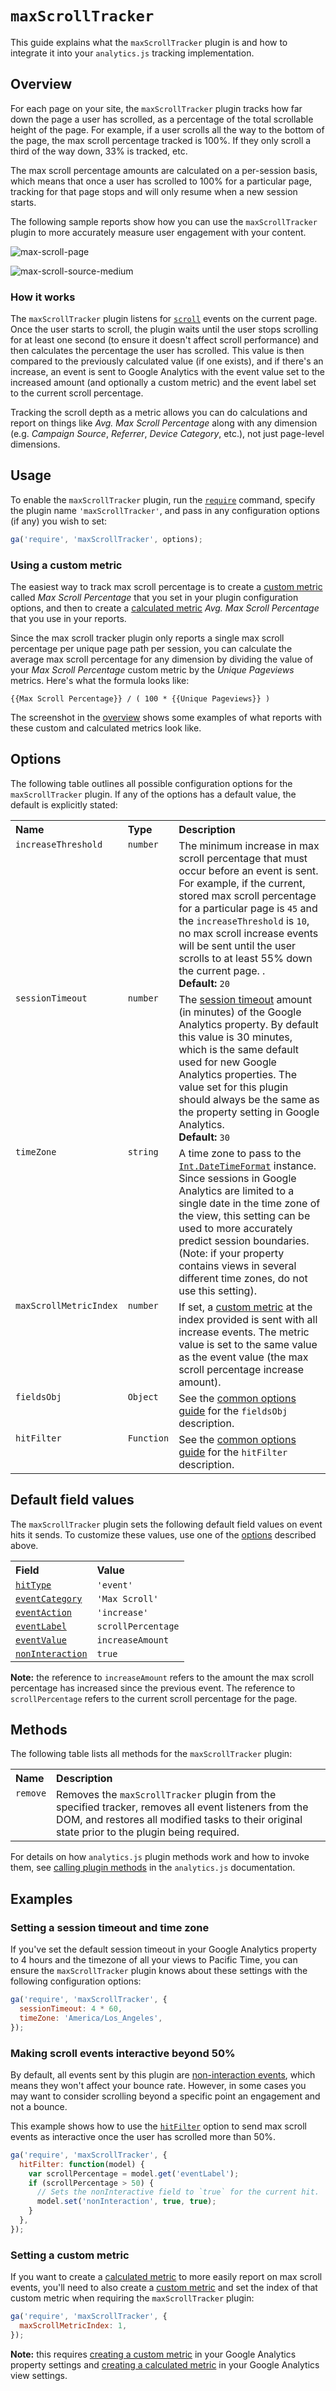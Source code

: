 # `maxScrollTracker`

This guide explains what the `maxScrollTracker` plugin is and how to integrate it into your `analytics.js` tracking implementation.

## Overview

For each page on your site, the `maxScrollTracker` plugin tracks how far down the page a user has scrolled, as a percentage of the total scrollable height of the page. For example, if a user scrolls all the way to the bottom of the page, the max scroll percentage tracked is 100%. If they only scroll a third of the way down, 33% is tracked, etc.

The max scroll percentage amounts are calculated on a per-session basis, which means that once a user has scrolled to 100% for a particular page, tracking for that page stops and will only resume when a new session starts.

The following sample reports show how you can use the `maxScrollTracker` plugin to more accurately measure user engagement with your content.

![max-scroll-page](https://cloud.githubusercontent.com/assets/326742/22574480/e630a590-e963-11e6-9c3d-a201d44aa177.png)

![max-scroll-source-medium](https://cloud.githubusercontent.com/assets/326742/22574481/e634ef24-e963-11e6-8017-5f6df1d6c55c.png)

### How it works

The `maxScrollTracker` plugin listens for [`scroll`](https://developer.mozilla.org/en-US/docs/Web/Events/scroll) events on the current page. Once the user starts to scroll, the plugin waits until the user stops scrolling for at least one second (to ensure it doesn't affect scroll performance) and then calculates the percentage the user has scrolled. This value is then compared to the previously calculated value (if one exists), and if there's an increase, an event is sent to Google Analytics with the event value set to the increased amount (and optionally a custom metric) and the event label set to the current scroll percentage.

Tracking the scroll depth as a metric allows you can do calculations and report on things like *Avg. Max Scroll Percentage* along with any dimension (e.g. *Campaign Source*, *Referrer*, *Device Category*, etc.), not just page-level dimensions.

## Usage

To enable the `maxScrollTracker` plugin, run the [`require`](https://developers.google.com/analytics/devguides/collection/analyticsjs/using-plugins) command, specify the plugin name `'maxScrollTracker'`, and pass in any configuration options (if any) you wish to set:

```js
ga('require', 'maxScrollTracker', options);
```

### Using a custom metric

The easiest way to track max scroll percentage is to create a [custom metric](https://support.google.com/analytics/answer/2709828) called *Max Scroll Percentage* that you set in your plugin configuration options, and then to create a [calculated metric](https://support.google.com/analytics/answer/6121409) *Avg. Max Scroll Percentage* that you use in your reports.

Since the max scroll tracker plugin only reports a single max scroll percentage per unique page path per session, you can calculate the average max scroll percentage for any dimension by dividing the value of your *Max Scroll Percentage* custom metric by the *Unique Pageviews* metrics. Here's what the formula looks like:

```
{{Max Scroll Percentage}} / ( 100 * {{Unique Pageviews}} )
```

The screenshot in the [overview](#overview) shows some examples of what reports with these custom and calculated metrics look like.

## Options

The following table outlines all possible configuration options for the `maxScrollTracker` plugin. If any of the options has a default value, the default is explicitly stated:

<table>
  <tr valign="top">
    <th align="left">Name</th>
    <th align="left">Type</th>
    <th align="left">Description</th>
  </tr>
  <tr valign="top">
    <td><code>increaseThreshold</code></td>
    <td><code>number</code></td>
    <td>
      The minimum increase in max scroll percentage that must occur before an event is sent. For example, if the current, stored max scroll percentage for a particular page is <code>45</code> and the <code>increaseThreshold</code> is <code>10</code>, no max scroll increase events will be sent until the user scrolls to at least 55% down the current page.
      .<br>
      <strong>Default:</strong> <code>20</code>
  </td>
  <tr valign="top">
    <td><code>sessionTimeout</code></td>
    <td><code>number</code></td>
    <td>
      The <a href="https://support.google.com/analytics/answer/2795871">session timeout</a> amount (in minutes) of the Google Analytics property. By default this value is 30 minutes, which is the same default used for new Google Analytics properties. The value set for this plugin should always be the same as the property setting in Google Analytics.<br>
      <strong>Default:</strong> <code>30</code>
    </td>
  </tr>
  <tr valign="top">
    <td><code>timeZone</code></td>
    <td><code>string</code></td>
    <td>
      A time zone to pass to the <a href="https://developer.mozilla.org/en-US/docs/Web/JavaScript/Reference/Global_Objects/DateTimeFormat"><code>Int.DateTimeFormat</code></a> instance. Since sessions in Google Analytics are limited to a single date in the time zone of the view, this setting can be used to more accurately predict session boundaries. (Note: if your property contains views in several different time zones, do not use this setting).
    </td>
  </tr>
  <tr valign="top">
    <td><code>maxScrollMetricIndex</code></td>
    <td><code>number</code></td>
    <td>If set, a <a href="https://support.google.com/analytics/answer/2709828">custom metric</a> at the index provided is sent with all increase events. The metric value is set to the same value as the event value (the max scroll percentage increase amount).</td>
  </tr>
  <tr valign="top">
    <td><code>fieldsObj</code></td>
    <td><code>Object</code></td>
    <td>See the <a href="/docs/common-options.md#fieldsobj">common options guide</a> for the <code>fieldsObj</code> description.</td>
  </tr>
  <tr valign="top">
    <td><code>hitFilter</code></td>
    <td><code>Function</code></td>
    <td>See the <a href="/docs/common-options.md#hitfilter">common options guide</a> for the <code>hitFilter</code> description.</td>
  </tr>
</table>

## Default field values

The `maxScrollTracker` plugin sets the following default field values on event hits it sends. To customize these values, use one of the [options](#options) described above.

<table>
  <tr valign="top">
    <th align="left">Field</th>
    <th align="left">Value</th>
  </tr>
  <tr valign="top">
    <td><a href="https://developers.google.com/analytics/devguides/collection/analyticsjs/field-reference#hitType"><code>hitType</code></a></td>
    <td><code>'event'</code></td>
  </tr>
  <tr valign="top">
    <td><a href="https://developers.google.com/analytics/devguides/collection/analyticsjs/field-reference#eventCategory"><code>eventCategory</code></a></td>
    <td><code>'Max Scroll'</code></td>
  </tr>
  <tr valign="top">
    <td><a href="https://developers.google.com/analytics/devguides/collection/analyticsjs/field-reference#eventAction"><code>eventAction</code></a></td>
    <td><code>'increase'</code></td>
  </tr>
  <tr valign="top">
    <td><a href="https://developers.google.com/analytics/devguides/collection/analyticsjs/field-reference#eventLabel"><code>eventLabel</code></a></td>
    <td><code>scrollPercentage</code></td>
  </tr>
  <tr valign="top">
    <td><a href="https://developers.google.com/analytics/devguides/collection/analyticsjs/field-reference#eventValue"><code>eventValue</code></a></td>
    <td><code>increaseAmount</code></td>
  </tr>
  <tr valign="top">
    <td><a href="https://developers.google.com/analytics/devguides/collection/analyticsjs/field-reference#nonInteraction"><code>nonInteraction</code></a></td>
    <td><code>true</code></td>
  </tr>
</table>

**Note:** the reference to `increaseAmount` refers to the amount the max scroll percentage has increased since the previous event. The reference to `scrollPercentage` refers to the current scroll percentage for the page.

## Methods

The following table lists all methods for the `maxScrollTracker` plugin:

<table>
  <tr valign="top">
    <th align="left">Name</th>
    <th align="left">Description</th>
  </tr>
  <tr valign="top">
    <td><code>remove</code></td>
    <td>Removes the <code>maxScrollTracker</code> plugin from the specified tracker, removes all event listeners from the DOM, and restores all modified tasks to their original state prior to the plugin being required.</td>
  </tr>
</table>

For details on how `analytics.js` plugin methods work and how to invoke them, see [calling plugin methods](https://developers.google.com/analytics/devguides/collection/analyticsjs/using-plugins#calling_plugin_methods) in the `analytics.js` documentation.

## Examples

### Setting a session timeout and time zone

If you've set the default session timeout in your Google Analytics property to 4 hours and the timezone of all your views to Pacific Time, you can ensure the `maxScrollTracker` plugin knows about these settings with the following configuration options:

```js
ga('require', 'maxScrollTracker', {
  sessionTimeout: 4 * 60,
  timeZone: 'America/Los_Angeles',
});
```

### Making scroll events interactive beyond 50%

By default, all events sent by this plugin are [non-interaction events](https://support.google.com/analytics/answer/1033068#NonInteractionEvents), which means they won't affect your bounce rate. However, in some cases you may want to consider scrolling beyond a specific point an engagement and not a bounce.

This example shows how to use the [`hitFilter`](#options) option to send max scroll events as interactive once the user has scrolled more than 50%.

```js
ga('require', 'maxScrollTracker', {
  hitFilter: function(model) {
    var scrollPercentage = model.get('eventLabel');
    if (scrollPercentage > 50) {
      // Sets the nonInteractive field to `true` for the current hit.
      model.set('nonInteraction', true, true);
    }
  },
});
```

### Setting a custom metric

If you want to create a [calculated metric](https://support.google.com/analytics/answer/6121409) to more easily report on max scroll events, you'll need to also create a [custom metric](https://support.google.com/analytics/answer/2709828) and set the index of that custom metric when requiring the `maxScrollTracker` plugin:

```js
ga('require', 'maxScrollTracker', {
  maxScrollMetricIndex: 1,
});
```

**Note:** this requires [creating a custom metric](https://support.google.com/analytics/answer/2709829) in your Google Analytics property settings and [creating a calculated metric](https://support.google.com/analytics/answer/6121409?ref_topic=2709827#creating-calculated-metrics) in your Google Analytics view settings.
